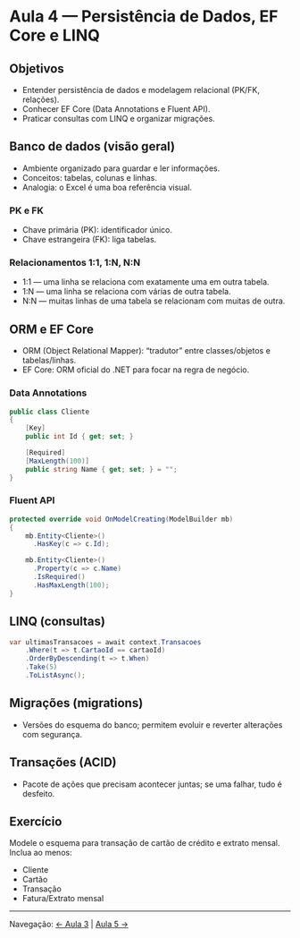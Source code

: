 # Aula 4 — Persistência de Dados, EF Core e LINQ

## Objetivos
- Entender persistência de dados e modelagem relacional (PK/FK, relações).
- Conhecer EF Core (Data Annotations e Fluent API).
- Praticar consultas com LINQ e organizar migrações.

## Banco de dados (visão geral)
- Ambiente organizado para guardar e ler informações.
- Conceitos: tabelas, colunas e linhas.
- Analogia: o Excel é uma boa referência visual.

### PK e FK
- Chave primária (PK): identificador único.
- Chave estrangeira (FK): liga tabelas.

### Relacionamentos 1:1, 1:N, N:N
- 1:1 — uma linha se relaciona com exatamente uma em outra tabela.
- 1:N — uma linha se relaciona com várias de outra tabela.
- N:N — muitas linhas de uma tabela se relacionam com muitas de outra.

## ORM e EF Core
- ORM (Object Relational Mapper): “tradutor” entre classes/objetos e tabelas/linhas.
- EF Core: ORM oficial do .NET para focar na regra de negócio.

### Data Annotations
```csharp
public class Cliente
{
    [Key]
    public int Id { get; set; }

    [Required]
    [MaxLength(100)]
    public string Name { get; set; } = "";
}
```

### Fluent API
```csharp
protected override void OnModelCreating(ModelBuilder mb)
{
    mb.Entity<Cliente>()
      .HasKey(c => c.Id);

    mb.Entity<Cliente>()
      .Property(c => c.Name)
      .IsRequired()
      .HasMaxLength(100);
}
```

## LINQ (consultas)
```csharp
var ultimasTransacoes = await context.Transacoes
    .Where(t => t.CartaoId == cartaoId)
    .OrderByDescending(t => t.When)
    .Take(5)
    .ToListAsync();
```

## Migrações (migrations)
- Versões do esquema do banco; permitem evoluir e reverter alterações com segurança.

## Transações (ACID)
- Pacote de ações que precisam acontecer juntas; se uma falhar, tudo é desfeito.

## Exercício
Modele o esquema para transação de cartão de crédito e extrato mensal. Inclua ao menos:
- Cliente
- Cartão
- Transação
- Fatura/Extrato mensal

---
Navegação: [← Aula 3](Aula-3.md) | [Aula 5 →](Aula-5.md)

